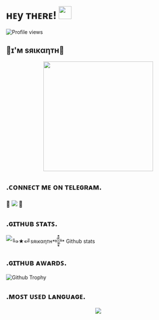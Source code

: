 #  ʜᴇy ᴛʜᴇʀᴇ! <img src="https://raw.githubusercontent.com/MartinHeinz/MartinHeinz/master/wave.gif" width="35px"> 

</p>

![Profile views](https://komarev.com/ghpvc/?username=Srikanth-336&color=blue&style=flat-square&label=Profile+Views)

</p>

## 👑ɪ'ᴍ ѕяιкαηтн👑
</p>

<p align="center"><a href="https://t.me/Srikanth_36"><img src="https://telegra.ph/file/f498ea67a13f9c157b2a0.jpg" width="300"></a></p>

</p>

## .ᴄᴏɴɴᴇᴄᴛ ᴍᴇ ᴏɴ ᴛᴇʟᴇɢʀᴀᴍ.

###  💫 <a href="https://t.me/Srikanth_36" target="black"><img src="https://img.shields.io/badge/╚»★«╝ѕяιкαηтн𒀱-30302f?style=flat&logo=telegram" /></a>  💫
</p>


##   **.ɢɪᴛʜᴜʙ ꜱᴛᴀᴛꜱ.**
![╚»★«╝ѕяιкαηтн𒀱 Github stats](https://github-readme-stats.vercel.app/api?username=itsattitudeking&show_icons=true&red=radical)

</p>

## **.ɢɪᴛʜᴜʙ ᴀᴡᴀʀᴅꜱ.**
![Github Trophy](https://github-profile-trophy.vercel.app/?username=ItsAttitudeking)

</p>

## **.ᴍᴏꜱᴛ ᴜꜱᴇᴅ ʟᴀɴɢᴜᴀɢᴇ.**
<p align="center"><a href="https://github.com/Srikanth-336"><img src="https://github-readme-stats.vercel.app/api/top-langs/?username=ItsAttitudeking&theme=radical&layout=compact"></a></p>


